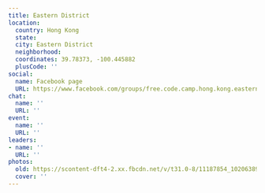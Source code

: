 ```yaml
---
title: Eastern District
location:
  country: Hong Kong
  state: 
  city: Eastern District
  neighborhood: 
  coordinates: 39.78373, -100.445882
  plusCode: ''
social:
  name: Facebook page
  URL: https://www.facebook.com/groups/free.code.camp.hong.kong.eastern.district
chat:
  name: ''
  URL: ''
event:
  name: ''
  URL: ''
leaders:
- name: ''
  URL: ''
photos:
  old: https://scontent-dft4-2.xx.fbcdn.net/v/t31.0-8/11187854_10206389067747123_7576822666849626492_o.jpg?oh=06882e988a0410c0b0599a162a4a8a5e&oe=5954DEF2
  cover: ''
---
```

